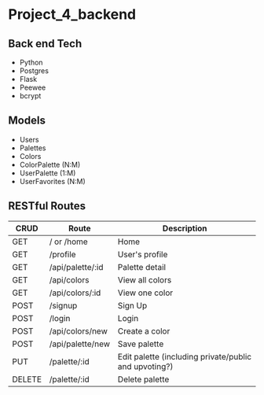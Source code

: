 # Project_4_backend

## Back end Tech
* Python
* Postgres
* Flask
* Peewee
* bcrypt

## Models
* Users
* Palettes
* Colors
* ColorPalette (N:M)
* UserPalette (1:M)
* UserFavorites (N:M)

## RESTful Routes
CRUD | Route | Description
----|----|------
GET | / or /home | Home
GET | /profile | User's profile
GET | /api/palette/:id | Palette detail
GET | /api/colors | View all colors
GET | /api/colors/:id | View one color
POST | /signup | Sign Up
POST | /login | Login
POST | /api/colors/new | Create a color
POST | /api/palette/new | Save palette
PUT | /palette/:id | Edit palette (including private/public and upvoting?)
DELETE | /palette/:id | Delete palette